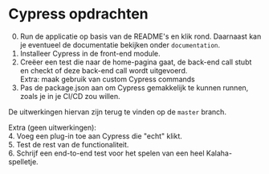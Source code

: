 # Cypress opdrachten

0. Run de applicatie op basis van de README's en klik rond. Daarnaast kan je eventueel de documentatie bekijken onder `documentation`.
1. Installeer Cypress in de front-end module.
2. Creëer een test die naar de home-pagina gaat, de back-end call stubt en checkt of deze back-end call wordt uitgevoerd.  
   Extra: maak gebruik van custom Cypress commands
3. Pas de package.json aan om Cypress gemakkelijk te kunnen runnen, zoals je in je CI/CD zou willen.

De uitwerkingen hiervan zijn terug te vinden op de `master` branch.

Extra (geen uitwerkingen):  
4. Voeg een plug-in toe aan Cypress die "echt" klikt.  
5. Test de rest van de functionaliteit.  
6. Schrijf een end-to-end test voor het spelen van een heel Kalaha-spelletje.
